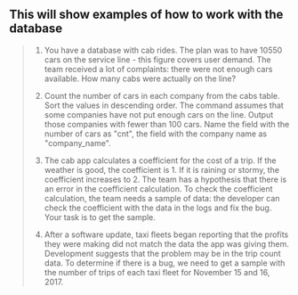 ## This will show examples of how to work with the database

> 1. You have a database with cab rides. The plan was to have 10550 cars on the service line - this figure covers user demand. The team received a lot of complaints: there were not enough cars available. How many cabs were actually on the line?
>
> 2. Count the number of cars in each company from the cabs table. Sort the values in descending order. The command assumes that some companies have not put enough cars on the line. 
Output those companies with fewer than 100 cars. Name the field with the number of cars as "cnt", the field with the company name as "company_name".
>
> 3. The cab app calculates a coefficient for the cost of a trip. If the weather is good, the coefficient is 1. If it is raining or stormy, the coefficient increases to 2. The team has a hypothesis that there is an error in the coefficient calculation. To check the coefficient calculation, the team needs a sample of data: the developer can check the coefficient with the data in the logs and fix the bug. Your task is to get the sample.
>
> 4. After a software update, taxi fleets began reporting that the profits they were making did not match the data the app was giving them. Development suggests that the problem may be in the trip count data. 
To determine if there is a bug, we need to get a sample with the number of trips of each taxi fleet for November 15 and 16, 2017.

